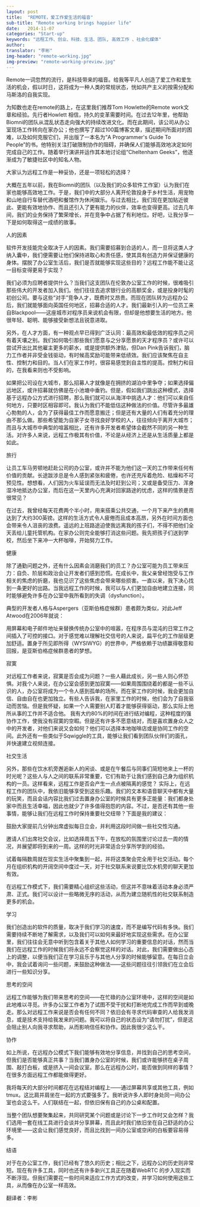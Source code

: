```yaml
---
layout: post
title:  "REMOTE，爱工作爱生活的福音"
sub-title: "Remote working brings happier life"
date:   2014-11-07
categories: "Start-up"
keywords: "远程工作、创业、科技、生活、团队, 高效工作 、社会化媒体"
author: 
translator: "李彬"
img-header: "remote-working.jpg"
img-preview: "remote-working-preview.jpg"
---
```


Remote一词忽然的流行，是科技带来的福音。给我等平凡人创造了爱工作和爱生活的机会，假以时日，这将成为一种人类的常规状态，恍如共产主义的按需分配和马斯洛的自我实现。

为知数也走在remote的路上，在这里我们推荐Tom Howlette的Remote work文章和经验。先行者Howlett 相信，持久的变革需要时间。在过去12年里，他帮助Biomni的团队从混乱状态走向强大的持续改进文化。而在此期间，该公司从办公室现场工作转向在家办公；他也撰写了超过100篇博客文章，描述期间所面对的困难，以及如何克服它们，并出版了一本名为“A Programmer's Guide To People”的书。他特别关注打破限制协作的阻碍，并确保人们能够高效地决定如何完成自己的工作。随着举行演讲并运作其本地讨论组“Cheltenham Geeks”，他逐渐成为了敏捷社区中的知名人物。

大家认为远程工作是一种妥协，还是一项轻松的选择？

大概在五年以前，我在Biomni的团队（以及我们的众多软件工作室）认为我们在家也能够高效地工作。于是，我们中的大部分人离开伦敦投身于乡村生活，用宠物和山地自行车替代酒吧和餐馆作为休闲娱乐。与过去相比，我们现在更加贴近彼此、更能有效地协作、而且还引入了更有能力的伙伴，效率也变得更高。过去几年间，我们的业务保持了繁荣增长，并在竞争中占据了有利地位。好吧，让我分享一下是如何取得这一成绩的故事。

人的因素

软件开发技能完全取决于人的因素。我们需要招募到合适的人，而一旦将这类人才纳入囊中，我们便需要让他们保持进取心和责任感，使其具有创造力并保证健康的身体。摆脱了办公室生活后，我们是否就能够实现这些目的？远程工作能不能让这一目标变得更易于实现？

我们必须为应聘者提供什么？当我们这支团队在伦敦办公室工作的时候，很难吸引那些伟大的开发者加入我们。他们往往去追求银行业的高额奖金，或是投身时髦的初创公司。要与这些“对手”竞争人才，既费时又昂贵。而现在团队转为远程办公后，我们就能够面向英国任何地区，招募合适的人才。我们最新引入的一位员工来自Blackpool——这座城市对程序员来说机会有限，但却是他想要生活的地方。他很年轻、聪明、能够接受新想法且锐意进取。

另外，在人才方面，有一种观点早已得到广泛认同：最高效和最低效的程序员之间有着天壤之别。我们如何吸引那些我们愿意与之分享愿景的天才程序员？或许可以尝试开出比其他雇主更多的薪水，或是提供额外津贴，但Dan Pink告诉我们，脑力工作者并非受金钱驱动，有时候高奖励可能带来低绩效。我们应该聚焦在自主性、控制力和目的。当人们在家工作时，很容易感觉到自主性的提高。控制力和目的，在我看来则也不受影响。

如果把公司设在大城市，那么招募人才就像是在拥挤的湖泊中里争夺；如果选择偏远地区，或许招募就仿佛是在小池塘中垂钓。但是，假如我们跳出这种模式，选择基于远程办公方式进行招聘，那么我们就可以从海洋中挑选人才：他们可以来自任何地方，只要时区相容即可。我认为我们不能低估这种做法的价值。尽管许多最雄心勃勃的人，会为了获得最佳工作而愿意搬迁；但是还有大量的人们有着充分的理由不那么做。那些希望能为自家子女寻找良好学校的人，往往倾向于离开大城市；而且与大城市中典型的喧嚣相比，还有许多开发者希望体会截然不同的另一种生活。对许多人来说，远程工作极其有价值，不论是从经济上还是从生活质量上都是如此。

旅行

让员工车马劳顿地赶赴公司的办公室，或许并不能为他们这一天的工作带来任何有价值的贡献。长途跋涉总是令人感到紧张和疲倦，也许还充斥着危险、枯燥和不可预见性。想想看，人们因为火车延误而无法及时赶到公司；又或是备受压力、浑身湿冷地抵达办公室，而后在这一天里内心充满对回家路途的忧虑，这样的情景是否很常见？

在过去，我曾经每天花费两个半小时，用来搭乘公共交通，一个月下来产生的费用达到了大约300英镑。这样的生活方式令人疲倦而且成本高昂，另外在时间方面也会带来令人沮丧的浪费。遥远的上班路途迫使我远离我的孩子们，不得不把他们全天丢给儿童托管机构。在家办公则完全能够打消这些问题。我先把孩子们送到学校，然后坐下来冲一大杯咖啡，开始努力工作。

健康

除了通勤问题之外，还有什么因素会消磨我们的员工？办公室可能为员工带来压力：自负、阶层和政治会让开发者们感到恐慌。在成长中，我父亲曾经饱受与工作相关的焦虑的折磨，我也见识了这些焦虑会带来哪些损害。一直以来，我下决心找到一条更好的出路。当我远程工作的时候，我可以与人们更加自由地建立连接，同时能够避免许多在办公室中我所看到的失调（dysfunction）。

典型的开发者人格与Aspergers（亚斯伯格症候群）患者颇为类似，对此Jeff Atwood在2006年就说：

用屏幕和电子邮件地址来替换传统办公室中的喧嚣，在程序员与混沌的日常工作之间插入了可控的接口。对于感觉难以理解社交信号的人来说，扁平化的工作层级更加舒适。置身于所见即所得（WYSIWYG）的世界中，严格依赖于功绩赢得敬意和回报，是亚斯伯格症候群患者的梦想。

寂寞

对远程工作者来说，寂寞是否会成为问题？一些人藉此成长，另一些人则心怀恐惧。对我个人来说，在办公室会感到更加寂寞——如果周围围绕着的都是一些不认识的人，办公室将成为一个令人感到孤单的场所。而在家工作的时候，我会更加自信、自由自在也更加独立。有些人告诉我，在家里工作的时候，他们会为了自我驱动而苦恼。但是我怀疑，如果一个人需要别人盯着才能够获得驱动，那么实际上他所从事的工作并不适合他。 我有大约80%的时间在进行结对编程，这种程度的强协作工作，使我没有寂寞的空暇。但是还有许多不愿意结对，而是喜欢置身众人之中的开发者，对他们来说又会如何？他们可以选择本地咖啡店或是协同工作的空间。此外还有一些类似于Sqwiggle的工具，能够让我们看到团队伙伴们的面孔，并快速建立视频连接。

社交生活

另外，那些在饮水机旁邂逅新人的闲谈、或是在午餐后与同事们简短地来上一杯的时光呢？这些人与人之间的联系非常重要，它们有助于让我们感到自己身为组织机构的一员。这样看来，远程工作是否会产生一点点被隔离的感觉？ 实际上，在远程工作的团队中，我依旧能够享受到这些乐趣。我们的文本和语音聊天中都有大量的玩笑，而且会话内容比我们过去置身办公室的时候具有更多正能量：我们都身处家中而且生活幸福，因此也就少了许多值得抱怨的内容。不过，是否还有其他一些事情，能够让我们在远程工作时保持重要社交纽带？下面是我的建议：

鼓励大家提前几分钟出席虚拟每日立会，并利用这段时间做一些社交性沟通。

邀请人们出席社交会议，比如选择周五下午，在放松的氛围里讨论过去一周的情况，并展望即将到来的一周。这样的时光非常适合分享所学到的经验。

试着每隔数周就在现实生活中聚集到一起，并将这类聚会完全用于社交活动。每个月在组织机构的开阔空间中度过一天，对于社交联系来说要比饮水机旁的聊天更加有效。

在远程工作模式下，我们需要精心组织这些活动，但这并不意味着活动本身必须严肃、正式。我们可以设计一些略微无序的活动，从而为建立随机性的社交联系制造更多的机会。

学习

我们创造出的软件的质量，取决于我们学习的速度，而不是编写代码有多快。我们需要持续不断地了解需求，以及我们可以如何来最好地实现这些需求。在办公室里，我们往往会无意中听到包含着关于其他人如何学习的重要信息的对话，然而当我们在远程工作的时候我们将永远不会察觉这样的对话。对此，我们需要做出心态上的调整，以便当我们正在学习且乐于与其他人分享的时候能够留意。在每日立会中，我会试着询问一些问题，来鼓励这种做法——这些问题往往引领我们在立会后进行一些知识分享。

思考的空间

远程工作能够为我们带来思考的空间——在忙碌的办公室环境中，这样的空间是如此地难以寻觅。许多办公室工作者为了试图不受干扰和打断地完成工作而早到或晚走。那么对远程工作来说是否会有任何不同？依旧会有寻求代码审查的人给我发消息，或是技术支持给我发来的问题。我可以将自己的状态设为“请勿打扰”，但是这会阻止别人向我寻求帮助，从而影响信任和协作。因此我很少这么干。

协作

如上所说，在远程办公模式下我们能够有效地分享信息，并找到自己的思考空间，但我们是否能够真正共事？当我们置身办公室的时候，我们或许能够挤在桌子周围、敲打白板，或是挤入一间会议室。那么在远程办公时，能否做到同样的事情？在很多方面远程工作都能做得更好。

我将每天的大部分时间都花在远程结对编程上——通过屏幕共享或其他工具，例如tmux。这比肩并肩坐在一起的方式要强多了。我听说许多人即时身处同一间办公室也会这么干。人们联结在一起，但依旧保有自己的办公桌和配置。

当整个团队想要聚集起来，共同研究某个问题或是讨论下一步工作时又会怎样？我们选用一套在线工具进行会谈并分享屏幕，而且此时我们依旧坐在自己舒适的办公环境里——这会让我们感觉良好，而且比找到一间办公室或空闲的白板要容易得多。

结语

对于在办公室工作，我们已经有了悠久的历史；相比之下，远程办公的历史则非常短。现在有许多工具，同时也还有许多新兴工具正在随着WebRTC 的步入现实而不断浮现。但我们需要花一些时间来适应工作方式的改变，并学习如何使用这些工具，从而像在办公室一样高效。

翻译者：李彬